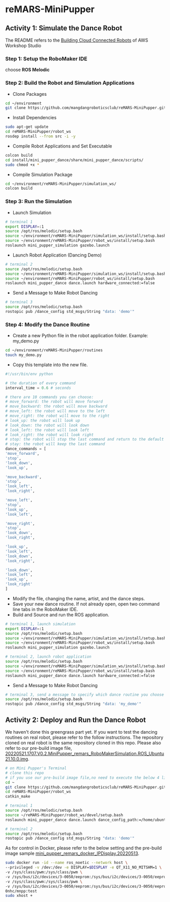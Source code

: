 # reMARS-MiniPupper

## Activity 1: Simulate the Dance Robot

The README refers to the [Building Cloud Connected Robots](https://catalog.us-east-1.prod.workshops.aws/workshops/fa208b8e-83d6-4cc1-8356-bfa5b6184fae/en-US/introduction)  of AWS Workshop Studio

### Step 1: Setup the RoboMaker IDE

choose **ROS Melodic**

### Step 2: Build the Robot and Simulation Applications

* Clone Packages

```sh
cd ~/environment
git clone https://github.com/mangdangroboticsclub/reMARS-MiniPupper.git
```

* Install Dependencies

```sh
sudo apt-get update
cd reMARS-MiniPupper/robot_ws
rosdep install --from src -i -y
```

* Compile Robot Applications and Set Executable

```sh
colcon build
cd install/mini_pupper_dance/share/mini_pupper_dance/scripts/
sudo chmod +x *
```

* Compile Simulation Package

```sh
cd ~/environment/reMARS-MiniPupper/simulation_ws/
colcon build
```

### Step 3: Run the Simulation

* Launch Simulation

```sh
# terminal 1
export DISPLAY=:1
source /opt/ros/melodic/setup.bash
source ~/environment/reMARS-MiniPupper/simulation_ws/install/setup.bash
source ~/environment/reMARS-MiniPupper/robot_ws/install/setup.bash
roslaunch mini_pupper_simulation gazebo.launch
```

* Launch Robot Application (Dancing Demo)

```sh
# terminal 2
source /opt/ros/melodic/setup.bash
source ~/environment/reMARS-MiniPupper/simulation_ws/install/setup.bash
source ~/environment/reMARS-MiniPupper/robot_ws/install/setup.bash
roslaunch mini_pupper_dance dance.launch hardware_connected:=false
```

* Send a Message to Make Robot Dancing

```sh
# terminal 3
source /opt/ros/melodic/setup.bash
rostopic pub /dance_config std_msgs/String "data: 'demo'"
```

### Step 4: Modify the Dance Routine

* Create a new Python file in the robot application folder. Example: my_demo.py

```sh
cd ~/environment/reMARS-MiniPupper/routines
touch my_demo.py
```

* Copy this template into the new file.

```python
#!/usr/bin/env python

# the duration of every command
interval_time = 0.6 # seconds

# there are 10 commands you can choose:
# move_forward: the robot will move forward
# move_backward: the robot will move backward
# move_left: the robot will move to the left
# move_right: the robot will move to the right
# look_up: the robot will look up
# look_down: the robot will look down
# look_left: the robot will look left
# look_right: the robot will look right
# stop: the robot will stop the last command and return to the default standing posture
# stay: the robot will keep the last command
dance_commands = [
'move_forward',
'stop',
'look_down',
'look_up',

'move_backward',
'stop',
'look_left',
'look_right',

'move_left',
'stop',
'look_up',
'look_left',

'move_right',
'stop',
'look_down',
'look_right',

'look_up',
'look_left',
'look_down',
'look_right',

'look_down',
'look_left',
'look_up',
'look_right'
]
```

* Modify the file, changing the name, artist, and the dance steps.
* Save your new dance routine. If not already open, open two command line tabs in the RoboMaker IDE.
* Build and Source and run the ROS application.

```sh
# terminal 1, launch simulation
export DISPLAY=:1
source /opt/ros/melodic/setup.bash
source ~/environment/reMARS-MiniPupper/simulation_ws/install/setup.bash
source ~/environment/reMARS-MiniPupper/robot_ws/install/setup.bash
roslaunch mini_pupper_simulation gazebo.launch
```

```sh
# terminal 2, launch robot application
source /opt/ros/melodic/setup.bash
source ~/environment/reMARS-MiniPupper/simulation_ws/install/setup.bash
source ~/environment/reMARS-MiniPupper/robot_ws/install/setup.bash
roslaunch mini_pupper_dance dance.launch hardware_connected:=false
```

* Send a Message to Make Robot Dancing

```sh
# terminal 3, send a message to specify which dance routine you choose
source /opt/ros/melodic/setup.bash
rostopic pub /dance_config std_msgs/String "data: 'my_demo'"
```

## Activity 2: Deploy and Run the Dance Robot

We haven't done this greengrass part yet. If you want to test the dancing routines on real robot, please refer to the follow instructions. The repository cloned on real robot is the same repository cloned in this repo.
Please also refer to our pre-build image file, [20220521.1707.V0.2.MiniPupper_remars_RoboMakerSimulation.ROS_Ubuntu21.10.0.img](https://drive.google.com/drive/folders/1gl-S3kokcna5GoSeIXZ5TD5rQhk48ALX?usp=sharing).

```sh
# on Mini Pupper's Terminal
# clone this repo
# if you use our pre-build image file,no need to execute the below 4 line commands
cd ~
git clone https://github.com/mangdangroboticsclub/reMARS-MiniPupper.git
cd reMARS-MiniPupper/robot_ws
catkin_make
```

```sh
# terminal 1
source /opt/ros/melodic/setup.bash
source ~/reMARS-MiniPupper/robot_ws/devel/setup.bash
roslaunch mini_pupper_dance dance.launch dance_config_path:=/home/ubuntu/reMARS_MiniPupper/routines
```

```sh
# terminal 2
source /opt/ros/melodic/setup.bash
rostopic pub /dance_config std_msgs/String "data: 'demo'"
```

As for control in Docker, please refer to the below setting and the pre-build image sample [mini_pupper_remars_docker_IPDisplay.20220513](https://drive.google.com/drive/folders/1gl-S3kokcna5GoSeIXZ5TD5rQhk48ALX?usp=sharing).

```sh
sudo docker run -id --name ros_noetic --network host \
--privileged -v /dev:/dev -e DISPLAY=$DISPLAY -e QT_X11_NO_MITSHM=1 \
-v /sys/class/pwm:/sys/class/pwm \
-v /sys/bus/i2c/devices/3-0050/eeprom:/sys/bus/i2c/devices/3-0050/eeprom \
-v /sys/class/pwm:/sys/class/pwm \
-v /sys/bus/i2c/devices/3-0050/eeprom:/sys/bus/i2c/devices/3-0050/eeprom \
0nhc/mnpp:test
sudo xhost +
```
